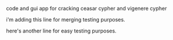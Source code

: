 
code and gui app for cracking ceasar cypher and vigenere cypher

i'm adding this line for merging testing purposes.

here's another line for easy testing purposes.
